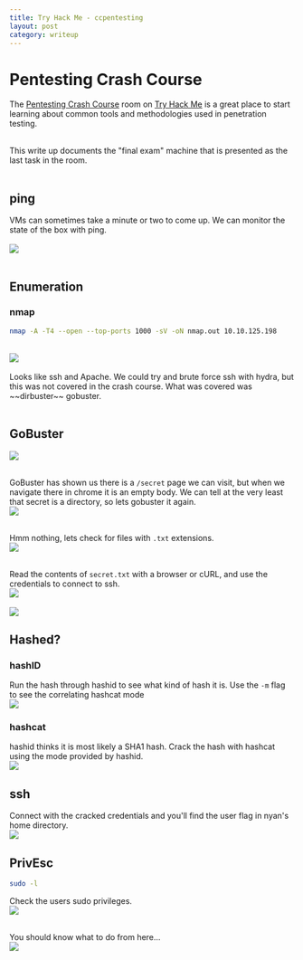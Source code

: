 ```yaml
---
title: Try Hack Me - ccpentesting
layout: post
category: writeup
---
```


# Pentesting Crash Course
The [Pentesting Crash Course](https://tryhackme.com/room/ccpentesting) room on [Try Hack Me](https://tryhackme.com/) is a great place to start learning about common tools and methodologies used in penetration testing.  
<br/>

This write up documents the "final exam" machine that is presented as the last task in the room.  
<br/>

## ping
VMs can sometimes take a minute or two to come up.  We can monitor the state of the box with ping.  
<br/>
<img src="../assets/img/thm/ccpentest/ping.png">
<br/>
<br/>

## Enumeration
### nmap
```sh
nmap -A -T4 --open --top-ports 1000 -sV -oN nmap.out 10.10.125.198
```
<br/>
<img src="../assets/img/thm/ccpentest/nmap.png">
<br/>

<br/>
Looks like ssh and Apache.  We could try and brute force ssh with hydra, but this was not covered in the crash course.  What was covered was ~~dirbuster~~ gobuster.
<br/>
<br/>

## GoBuster
<img src="../assets/img/thm/ccpentest/gobuster1.png">
<br/>

<br/> GoBuster has shown us there is a `/secret` page we can visit, but when we navigate there in chrome it is an empty body. We can tell at the very least that secret is a directory, so lets gobuster it again.
<br/>
<img src="../assets/img/thm/ccpentest/gobuster2.png">
<br/>

<br/> Hmm nothing, lets check for files with `.txt` extensions.
<br/>
<img src="../assets/img/thm/ccpentest/gobuster3.png">
<br/>

<br/> Read the contents of `secret.txt` with a browser or cURL, and use the credentials to connect to ssh.
<br/><img src="../assets/img/thm/ccpentest/curlsecret.png"><br/>
<br/><img src="../assets/img/thm/ccpentest/sshnyan1.png"><br/>

## Hashed?
### hashID
Run the hash through hashid to see what kind of hash it is.  Use the `-m` flag to see the correlating hashcat mode
<br/><img src="../assets/img/thm/ccpentest/hashid.png"><br/>

### hashcat
hashid thinks it is most likely a SHA1 hash.  Crack the hash with hashcat using the mode provided by hashid.
<br/><img src="../assets/img/thm/ccpentest/hashcat.png"><br/>

## ssh
Connect with the cracked credentials and you'll find the user flag in nyan's home directory.
<br/><img src="../assets/img/thm/ccpentest/userflag.png"><br/>

## PrivEsc
```sh
sudo -l
```
Check the users sudo privileges. 
<br/><img src="../assets/img/thm/ccpentest/sudolist.png"><br/>

<br/> You should know what to do from here...
<br/><img src="../assets/img/thm/ccpentest/rootflag.png"><br/>
